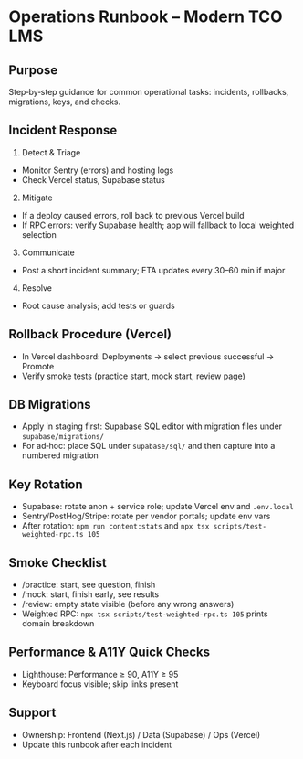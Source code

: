 # Operations Runbook – Modern TCO LMS

## Purpose
Step‑by‑step guidance for common operational tasks: incidents, rollbacks, migrations, keys, and checks.

## Incident Response
1) Detect & Triage
- Monitor Sentry (errors) and hosting logs
- Check Vercel status, Supabase status

2) Mitigate
- If a deploy caused errors, roll back to previous Vercel build
- If RPC errors: verify Supabase health; app will fallback to local weighted selection

3) Communicate
- Post a short incident summary; ETA updates every 30–60 min if major

4) Resolve
- Root cause analysis; add tests or guards

## Rollback Procedure (Vercel)
- In Vercel dashboard: Deployments → select previous successful → Promote
- Verify smoke tests (practice start, mock start, review page)

## DB Migrations
- Apply in staging first: Supabase SQL editor with migration files under `supabase/migrations/`
- For ad‑hoc: place SQL under `supabase/sql/` and then capture into a numbered migration

## Key Rotation
- Supabase: rotate anon + service role; update Vercel env and `.env.local`
- Sentry/PostHog/Stripe: rotate per vendor portals; update env vars
- After rotation: `npm run content:stats` and `npx tsx scripts/test-weighted-rpc.ts 105`

## Smoke Checklist
- /practice: start, see question, finish
- /mock: start, finish early, see results
- /review: empty state visible (before any wrong answers)
- Weighted RPC: `npx tsx scripts/test-weighted-rpc.ts 105` prints domain breakdown

## Performance & A11Y Quick Checks
- Lighthouse: Performance ≥ 90, A11Y ≥ 95
- Keyboard focus visible; skip links present

## Support
- Ownership: Frontend (Next.js) / Data (Supabase) / Ops (Vercel)
- Update this runbook after each incident
